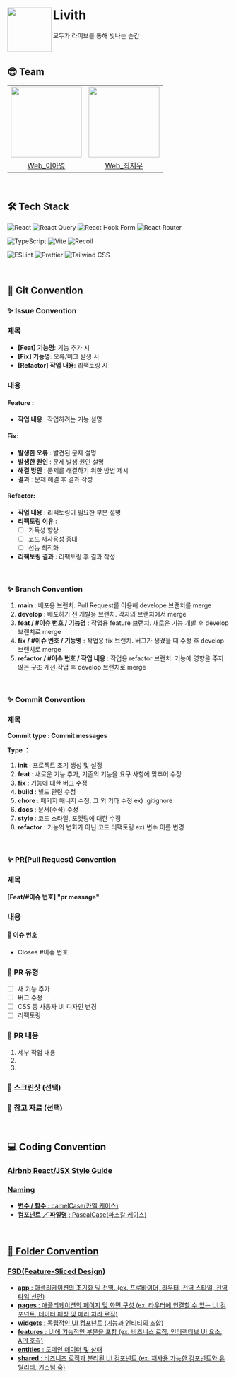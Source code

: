 # Livith <img src="https://avatars.githubusercontent.com/u/202433003?s=200&v=4" width="100" align="left" />

모두가 라이브를 통해 빛나는 순간

<br/>

## 😎 Team

<table>
  <tr>
    <td align="center"><img src="https://github.com/ah-o-ng12.png" width="160"></td>
    <td align="center"><img src="https://github.com/cjw020607.png" width="160"></td>
  </tr>
  <tr>
    <td align="center"><a href="https://github.com/ah-o-ng12">Web_이아영</td>
    <td align="center"><a href="https://github.com/cjw020607">Web_최지우</td>
    </tr>
</table>

<br/>

## 🛠️ Tech Stack

![React](https://img.shields.io/badge/React-61DAFB?style=flat&logo=react&logoColor=black)
![React Query](https://img.shields.io/badge/-React%20Query-FF4154?style=flat&logo=react%20query&logoColor=white)
![React Hook Form](https://img.shields.io/badge/React%20Hook%20Form-%23EC5990.svg?style=flat&logo=reacthookform&logoColor=white)
![React Router](https://img.shields.io/badge/React%20Router-CA4245?style=flat&logo=reactrouter&logoColor=white)

![TypeScript](https://img.shields.io/badge/TypeScript-3178C6.svg?style=flat&logo=TypeScript&logoColor=white)
![Vite](https://img.shields.io/badge/Vite-646CFF?style=flat&logo=vite&logoColor=white)
![Recoil](https://img.shields.io/badge/Recoil-3578E5?style=flat&logo=recoil&logoColor=white)

![ESLint](https://img.shields.io/badge/ESLint-4B3263?style=flat&logo=eslint&logoColor=white)
![Prettier](https://img.shields.io/badge/Prettier-F7B93E?style=flat&logo=prettier&logoColor=white)
![Tailwind CSS](https://img.shields.io/badge/Tailwind%20CSS-06B6D4?style=flat&logo=tailwindcss&logoColor=white)

<br/>

## 📝 Git Convention

### ✨ Issue Convention

### 제목

- **[Feat] 기능명**: 기능 추가 시
- **[Fix] 기능명**: 오류/버그 발생 시
- **[Refactor] 작업 내용**: 리팩토링 시

### 내용

#### Feature :

- **작업 내용** : 작업하려는 기능 설명

#### Fix:

- **발생한 오류** : 발견된 문제 설명
- **발생한 원인** : 문제 발생 원인 설명
- **해결 방안** : 문제를 해결하기 위한 방법 제시
- **결과** : 문제 해결 후 결과 작성

#### Refactor:

- **작업 내용** : 리팩토링이 필요한 부분 설명
- **리팩토링 이유** :
  - [ ] 가독성 향상
  - [ ] 코드 재사용성 증대
  - [ ] 성능 최적화
- **리팩토링 결과** : 리팩토링 후 결과 작성

</br>

### ✨ Branch Convention

1. **main** : 배포용 브랜치. Pull Request를 이용해 develope 브랜치를 merge
2. **develop** : 배포하기 전 개발용 브랜치. 각자의 브랜치에서 merge
3. **feat / #이슈 번호 / 기능명** : 작업용 feature 브랜치. 새로운 기능 개발 후 develop 브랜치로 merge
4. **fix / #이슈 번호 / 기능명** : 작업용 fix 브랜치. 버그가 생겼을 때 수정 후 develop 브랜치로 merge
5. **refactor / #이슈 번호 / 작업 내용** : 작업용 refactor 브랜치. 기능에 영향을 주지 않는 구조 개선 작업 후 develop 브랜치로 merge

</br>

### ✨ Commit Convention

### 제목

**Commit type : Commit messages**

**Type ：**

1. **init** : 프로젝트 초기 생성 및 설정
2. **feat** : 새로운 기능 추가, 기존의 기능을 요구 사항에 맞추어 수정
3. **fix** : 기능에 대한 버그 수정
4. **build** : 빌드 관련 수정
5. **chore** : 패키지 매니저 수정, 그 외 기타 수정 ex) .gitignore
6. **docs** : 문서(주석) 수정
7. **style** : 코드 스타일, 포맷팅에 대한 수정
8. **refactor** : 기능의 변화가 아닌 코드 리팩토링 ex) 변수 이름 변경

</br>

### ✨ PR(Pull Request) Convention

### 제목

**[Feat/#이슈 번호] "pr message"**

### 내용

#### 📌 이슈 번호

- Closes #이슈 번호

### 📌 PR 유형

- [ ] 새 기능 추가
- [ ] 버그 수정
- [ ] CSS 등 사용자 UI 디자인 변경
- [ ] 리팩토링

### 📌 PR 내용

1. 세부 작업 내용
2.
3.

### 📸 스크린샷 (선택)

### 🔗 참고 자료 (선택)

​
<br/>

## 💻 Coding Convention

### <a href="https://airbnb.io/javascript/react/">Airbnb React/JSX Style Guide

### Naming

- **변수 / 함수** : camelCase(카멜 케이스)
- **컴포넌트 ／ 파일명** : PascalCase(파스칼 케이스)

<br/>

## 📂 Folder Convention

### FSD(Feature-Sliced Design)

- **app** : 애플리케이션의 초기화 및 전역. (ex. 프로바이더, 라우터, 전역 스타일, 전역 타입 선언)
- **pages** : 애플리케이션의 페이지 및 화면 구성 (ex. 라우터에 연결할 수 있는 UI 컴포넌트, 데이터 패칭 및 에러 처리 로직)
- **widgets** : 독립적인 UI 컴포넌트 (기능과 엔티티의 조합)
- **features** : UI에 기능적인 부분을 포함 (ex. 비즈니스 로직, 인터랙티브 UI 요소, API 호출)
- **entities** : 도메인 데이터 및 상태
- **shared** : 비즈니즈 로직과 분리된 UI 컴포넌트 (ex. 재사용 가능한 컴포넌트와 유틸리티, 커스텀 훅)
